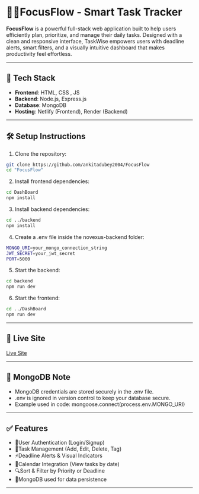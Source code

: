 # 🧑‍💻FocusFlow -  Smart Task Tracker 

**FocusFlow** is a powerful full-stack web application built to help users efficiently plan, prioritize, and manage their daily tasks. Designed with a clean and responsive interface, TaskWise empowers users with deadline alerts, smart filters, and a visually intuitive dashboard that makes productivity feel effortless.


---

## 🚀 Tech Stack

- **Frontend**: HTML, CSS , JS
- **Backend**: Node.js, Express.js
- **Database**: MongoDB
- **Hosting**: Netlify (Frontend), Render (Backend)

---

## 🛠️ Setup Instructions

1. Clone the repository:
```bash
git clone https://github.com/ankitadubey2004/FocusFlow
cd "FocusFlow"
```

2. Install frontend dependencies:
```bash
cd DashBoard
npm install
```

3. Install backend dependencies:
```bash
cd ../backend
npm install
```

4. Create a .env file inside the novexus-backend folder:
```bash
MONGO_URI=your_mongo_connection_string
JWT_SECRET=your_jwt_secret
PORT=5000
```


5. Start the backend:
```bash
cd backend
npm run dev
```
 

6. Start the frontend:
```bash
cd ../DashBoard
npm run dev
```

---


## 🔗 Live Site
[Live Site](https://focusflowstasktracker.netlify.app/)

---

## 🔐 MongoDB Note
- MongoDB credentials are stored securely in the .env file.
- .env is ignored in version control to keep your database secure.
- Example used in code: mongoose.connect(process.env.MONGO_URI)

--- 


## ✅ Features
- 🔐User Authentication (Login/Signup)
- 📌Task Management (Add, Edit, Delete, Tag)
- ⚡Deadline Alerts & Visual Indicators
- 📅Calendar Integration (View tasks by date)
- 🔍Sort & Filter by Priority or Deadline
- 🔐MongoDB used for data persistence

--- 




